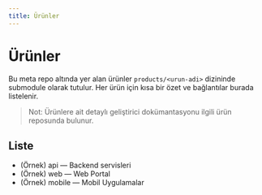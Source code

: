 ```yaml
---
title: Ürünler
---
```


# Ürünler

Bu meta repo altında yer alan ürünler `products/<urun-adi>` dizininde submodule olarak tutulur. Her ürün için kısa bir özet ve bağlantılar burada listelenir.

> Not: Ürünlere ait detaylı geliştirici dokümantasyonu ilgili ürün reposunda bulunur.

## Liste

- (Örnek) api — Backend servisleri
- (Örnek) web — Web Portal
- (Örnek) mobile — Mobil Uygulamalar


